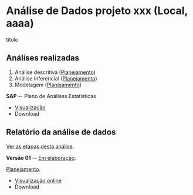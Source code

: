 <!-- Instruções -->
<!-- - substituir xxx pelo código do relatório -->
<!-- - substituir aaa, bbb, ccc pelos projetos de análises realizadas -->
<!-- - v01: substituir mmm01/mmm02 pela milestone -->
<!-- - v02: substituir ppp01/ppp02 pelo projeto -->
<!-- - Remover esse bloco -->

# Análise de Dados projeto xxx (Local, aaaa)

título

## Análises realizadas

1. Análise descritiva ([Planejamento][proj-desc])
2. Análise inferencial ([Planejamento][proj-inf])
3. Modelagem ([Planejamento][proj-mod])

**SAP** -- Plano de Análises Estatísticas

- [Visualização][sapviz-v01]
- Download
<!-- - [Download][sappdf-v01] -->

[proj-desc]: https://github.com/philsf-biostat/xxx/projects/aaa
[proj-inf]: https://github.com/philsf-biostat/xxx/projects/bbb
[proj-mod]: https://github.com/philsf-biostat/xxx/projects/ccc
[sapviz-v01]: report/SAP_xxx-v01.md
[sappdf-v01]: report/SAP_xxx-v01.pdf?raw=true

## Relatório da análise de dados

[Ver as etapas desta análise][releases].

<!-- **Versão 02** -- [Em elaboração][milestone-v02]. -->

<!-- [Planejamento][v02-project]. -->

<!-- - [Visualização online][reportviz-v02] -->
<!-- - Download -->
<!-- - [Download][pdf-v02] -->

**Versão 01** -- [Em elaboração][milestone-v01].

[Planejamento][v01-project].

- [Visualização online][reportviz-v01]
- Download
<!-- - [Download][pdf-v01] -->


[releases]: https://github.com/philsf-biostat/xxx/releases/
[milestone-v01]: https://github.com/philsf-biostat/xxx/milestone/mmm01
[reportviz-v01]: report/xxx-v01.md
[docx-v01]: report/xxx-v01.docx?raw=true
[pdf-v01]: report/xxx-v01.pdf?raw=true
[v01-project]: https://github.com/philsf-biostat/xxx/projects/ppp01

[milestone-v02]: https://github.com/philsf-biostat/xxx/milestone/mmm02
[reportviz-v02]: report/xxx-v02.md
[docx-v02]: report/xxx-v02.docx?raw=true
[pdf-v02]: report/xxx-v02.pdf?raw=true
[v02-project]: https://github.com/philsf-biostat/xxx/projects/ppp02
